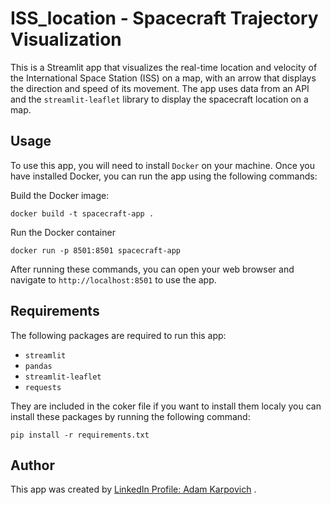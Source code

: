 # ISS_location - Spacecraft Trajectory Visualization

This is a Streamlit app that visualizes the real-time location and velocity of the International Space Station (ISS) on a map, with an arrow that displays the direction and speed of its movement. The app uses data from an API and the `streamlit-leaflet` library to display the spacecraft location on a map.

## Usage

To use this app, you will need to install `Docker` on your machine. Once you have installed Docker, you can run the app using the following commands:

Build the Docker image:
```
docker build -t spacecraft-app .
```
Run the Docker container
```
docker run -p 8501:8501 spacecraft-app
```

After running these commands, you can open your web browser and navigate to `http://localhost:8501` to use the app.

## Requirements

The following packages are required to run this app:

- `streamlit`
- `pandas`
- `streamlit-leaflet`
- `requests`

They are included in the coker file if you want to install them localy you can install these packages by running the following command:
```
pip install -r requirements.txt
```

## Author

This app was created by [LinkedIn Profile: Adam Karpovich](https://www.linkedin.com/in/adam-karpovich-26038a206/)
. 